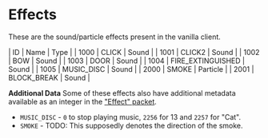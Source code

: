 # Effects
These are the sound/particle effects present in the vanilla client.

| ID | Name | Type |
| 1000 | CLICK | Sound |
| 1001 | CLICK2 | Sound |
| 1002 | BOW | Sound |
| 1003 | DOOR | Sound |
| 1004 | FIRE_EXTINGUISHED | Sound |
| 1005 | MUSIC_DISC | Sound |
| 2000 | SMOKE | Particle |
| 2001 | BLOCK_BREAK | Sound |

**Additional Data**
Some of these effects also have additional metadata available as an integer in the ["Effect" packet](packets/061-effect.md).
- `MUSIC_DISC` - `0` to stop playing music, `2256` for 13 and `2257` for "Cat".
- `SMOKE` - TODO: This supposedly denotes the direction of the smoke.